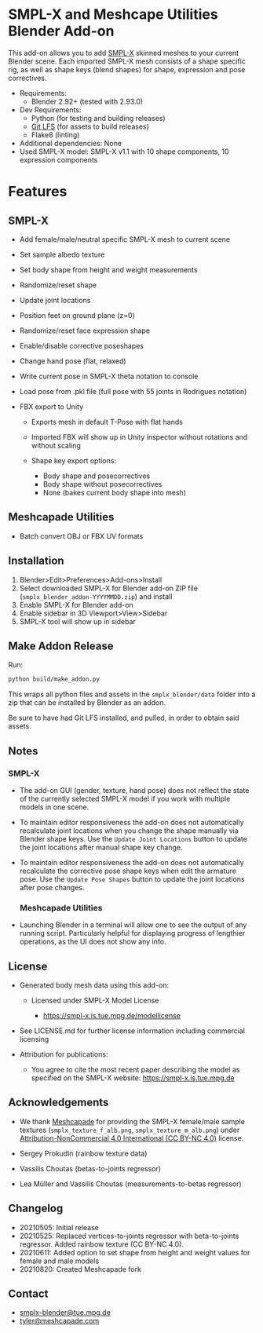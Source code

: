 # SMPL-X and Meshcape Utilities Blender Add-on

This add-on allows you to add [SMPL-X](https://smpl-x.is.tue.mpg.de) skinned meshes to your current Blender scene. Each imported SMPL-X mesh consists of a shape specific rig, as well as shape keys (blend shapes) for shape, expression and pose correctives.

- Requirements:
  - Blender 2.92+ (tested with 2.93.0)
- Dev Requirements:
  - Python (for testing and building releases)
  - [Git LFS](https://git-lfs.github.com/) (for assets to build releases)
  - Flake8 (linting)
- Additional dependencies: None
- Used SMPL-X model: SMPL-X v1.1 with 10 shape components, 10 expression components

# Features

## SMPL-X

- Add female/male/neutral specific SMPL-X mesh to current scene
- Set sample albedo texture
- Set body shape from height and weight measurements
- Randomize/reset shape
- Update joint locations
- Position feet on ground plane (z=0)
- Randomize/reset face expression shape
- Enable/disable corrective poseshapes
- Change hand pose (flat, relaxed)
- Write current pose in SMPL-X theta notation to console
- Load pose from .pkl file (full pose with 55 joints in Rodrigues notation)
- FBX export to Unity

  - Exports mesh in default T-Pose with flat hands
  - Imported FBX will show up in Unity inspector without rotations and without scaling
  - Shape key export options:

    - Body shape and posecorrectives
    - Body shape without posecorrectives
    - None (bakes current body shape into mesh)

## Meshcapade Utilities

- Batch convert OBJ or FBX UV formats

## Installation

1. Blender>Edit>Preferences>Add-ons>Install
2. Select downloaded SMPL-X for Blender add-on ZIP file (`smplx_blender_addon-YYYYMMDD.zip`) and install
3. Enable SMPL-X for Blender add-on
4. Enable sidebar in 3D Viewport>View>Sidebar
5. SMPL-X tool will show up in sidebar

## Make Addon Release

Run:

```sh
python build/make_addon.py
```

This wraps all python files and assets in the `smplx_blender/data` folder into a zip that can be installed by Blender as an addon.

Be sure to have had Git LFS installed, and pulled, in order to obtain said assets.

## Notes

### SMPL-X

- The add-on GUI (gender, texture, hand pose) does not reflect the state of the currently selected SMPL-X model if you work with multiple models in one scene.
- To maintain editor responsiveness the add-on does not automatically recalculate joint locations when you change the shape manually via Blender shape keys. Use the `Update Joint Locations` button to update the joint locations after manual shape key change.
- To maintain editor responsiveness the add-on does not automatically recalculate the corrective pose shape keys when edit the armature pose. Use the `Update Pose Shapes` button to update the joint locations after pose changes.

  ### Meshcapade Utilities

- Launching Blender in a terminal will allow one to see the output of any running script. Particularly helpful for displaying progress of lengthier operations, as the UI does not show any info.

## License

- Generated body mesh data using this add-on:

  - Licensed under SMPL-X Model License

    - <https://smpl-x.is.tue.mpg.de/modellicense>

- See LICENSE.md for further license information including commercial licensing

- Attribution for publications:

  - You agree to cite the most recent paper describing the model as specified on the SMPL-X website: <https://smpl-x.is.tue.mpg.de>

## Acknowledgements

- We thank [Meshcapade](https://meshcapade.com/) for providing the SMPL-X female/male sample textures (`smplx_texture_f_alb.png`, `smplx_texture_m_alb.png`) under [Attribution-NonCommercial 4.0 International (CC BY-NC 4.0)](https://creativecommons.org/licenses/by-nc/4.0/) license.

- Sergey Prokudin (rainbow texture data)

- Vassilis Choutas (betas-to-joints regressor)

- Lea Müller and Vassilis Choutas (measurements-to-betas regressor)

## Changelog

- 20210505: Initial release
- 20210525: Replaced vertices-to-joints regressor with beta-to-joints regressor. Added rainbow texture (CC BY-NC 4.0).
- 20210611: Added option to set shape from height and weight values for female and male models
- 20210820: Created Meshcapade fork

## Contact

- smplx-blender@tue.mpg.de
- tyler@meshcapade.com
